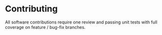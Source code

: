 Contributing
============

All software contributions require one review and passing unit tests with full coverage on feature / bug-fix branches.